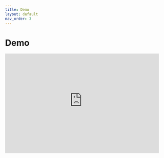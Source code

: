 ```yaml
---
title: Demo
layout: default
nav_order: 3
---
```


# Demo
<div class="responsive-video">
  <iframe src="https://www.youtube-nocookie.com/embed/FO2BXKTJyYA?si=43LpNXcGYlZkHMTg" 
          title="YouTube video player" 
          frameborder="0" 
          allow="accelerometer; autoplay; clipboard-write; encrypted-media; gyroscope; picture-in-picture; web-share" 
          referrerpolicy="strict-origin-when-cross-origin" 
          allowfullscreen></iframe>
</div>

<style>
    /* custom.css */
.responsive-video {
  position: relative;
  padding-bottom: 64.9%; 
  height: 0;
  overflow: hidden;
  max-width: 100%;
}

.responsive-video iframe {
  position: absolute;
  top: 0;
  left: 0;
  width: 100%;
  height: 100%;
  border: 0;
}

    </style>